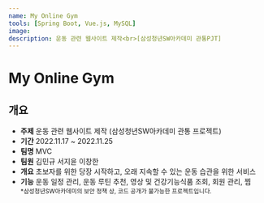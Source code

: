 ```yaml
---
name: My Online Gym
tools: [Spring Boot, Vue.js, MySQL]
image: 
description: 운동 관련 웹사이트 제작<br>[삼성청년SW아카데미 관통PJT]
---
```


# My Online Gym

## 개요
- **주제** 운동 관련 웹사이트 제작 (삼성청년SW아카데미 관통 프로젝트)
- **기간** 2022.11.17 ~ 2022.11.25
- **팀명** MVC
- **팀원** 김민규 서지윤 이창한
- **개요** 초보자를 위한 당장 시작하고, 오래 지속할 수 있는 운동 습관을 위한 서비스
- **기능** 운동 일정 관리, 운동 루틴 추천, 영상 및 건강기능식품 조회, 회원 관리, 찜   
<sup>*삼성청년SW아카데미의 보안 정책 상, 코드 공개가 불가능한 프로젝트입니다.</sup>